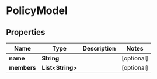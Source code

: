 
# PolicyModel

## Properties
Name | Type | Description | Notes
------------ | ------------- | ------------- | -------------
**name** | **String** |  |  [optional]
**members** | **List&lt;String&gt;** |  |  [optional]



